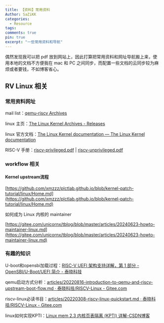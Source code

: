 ```yaml
---
title: 【资料】常用资料
Author: SaZiKK
categories:
  - Resource
tags:
comments: true
pin: true
excerpt: "一些常用资料和导航"
---
```


偶然发现我可以把 pdf 放到网站上，因此打算把常用资料和网址导航搬上来，使用本地的文档不方便我在 mac 和 PC 之间同步，而配置一些文档的云同步较为麻烦或者要钱，不如博客省心。

## RV Linux 相关

### 常用资料网址

mail list：[qemu-riscv Archives](https://lists.nongnu.org/archive/html/qemu-riscv/)

linux 主页：[The Linux Kernel Archives - Releases](https://www.kernel.org/category/releases.html)

linux 官方文档：[The Linux Kernel documentation — The Linux Kernel documentation](https://docs.kernel.org/)

RISC-V 手册：[riscv-privileged.pdf](../assets/figures/pdf/riscv-privileged.pdf) | [riscv-unprivileged.pdf](../assets/figures/pdf/riscv-unprivileged.pdf) 

### workflow 相关

#### Kernel upstream流程

[https://github.com/xmzzz/plctlab.github.io/blob/kernel-patch-tutorial/linux/Home.md](https://github.com/xmzzz/plctlab.github.io/blob/kernel-patch-tutorial/linux/Home.md)

如何成为 Linux 内核的 maintainer

[https://gitee.com/unicornx/tblog/blob/master/articles/20240623-howto-maintainer-linux.md](https://gitee.com/unicornx/tblog/blob/master/articles/20240623-howto-maintainer-linux.md)


### 有趣的知识

U-boot和opensbi加载过程：[RISC-V UEFI 架构支持详解，第 1 部分 - OpenSBI/U-Boot/UEFI 简介 - 泰晓科技](https://tinylab.org/riscv-uefi-part1/)

qemu启动方式分析：[articles/20220816-introduction-to-qemu-and-riscv-upstream-boot-flow.md · 泰晓科技/RISCV-Linux - Gitee.com](https://gitee.com/tinylab/riscv-linux/blob/master/articles/20220816-introduction-to-qemu-and-riscv-upstream-boot-flow.md#https://gitee.com/link?target=https%3A%2F%2Ftinylab.org%2Friscv-uefi-part1%2F)

riscv-linux必读书目：[articles/20220308-riscv-linux-quickstart.md · 泰晓科技/RISCV-Linux - Gitee.com](https://gitee.com/tinylab/riscv-linux/blob/master/articles/20220308-riscv-linux-quickstart.md)

linux如何实现KPTI：[Linux mem 2.3 内核页表隔离 (KPTI) 详解-CSDN博客](https://blog.csdn.net/pwl999/article/details/112686914)